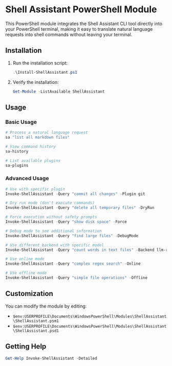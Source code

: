 # Shell Assistant PowerShell Module

This PowerShell module integrates the Shell Assistant CLI tool directly into your PowerShell terminal, making it easy to translate natural language requests into shell commands without leaving your terminal.

## Installation

1. Run the installation script:
   ```powershell
   .\Install-ShellAssistant.ps1
   ```

2. Verify the installation:
   ```powershell
   Get-Module -ListAvailable ShellAssistant
   ```

## Usage

### Basic Usage

```powershell
# Process a natural language request
sa "list all markdown files"

# View command history
sa-history

# List available plugins
sa-plugins
```

### Advanced Usage

```powershell
# Use with specific plugin
Invoke-ShellAssistant -Query "commit all changes" -Plugin git

# Dry run mode (don't execute commands)
Invoke-ShellAssistant -Query "delete all temporary files" -DryRun

# Force execution without safety prompts
Invoke-ShellAssistant -Query "show disk space" -Force

# Debug mode to see additional information
Invoke-ShellAssistant -Query "find large files" -DebugMode

# Use different backend with specific model
Invoke-ShellAssistant -Query "count words in text files" -Backend llm-rs -ModelPath "C:\path\to\model.gguf"

# Use online mode
Invoke-ShellAssistant -Query "complex regex search" -Online

# Use offline mode
Invoke-ShellAssistant -Query "simple file operations" -Offline
```

## Customization

You can modify the module by editing:
- `$env:USERPROFILE\Documents\WindowsPowerShell\Modules\ShellAssistant\ShellAssistant.psm1`
- `$env:USERPROFILE\Documents\WindowsPowerShell\Modules\ShellAssistant\ShellAssistant.psd1`

## Getting Help

```powershell
Get-Help Invoke-ShellAssistant -Detailed
```
